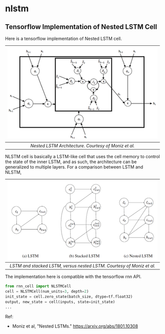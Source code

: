 # nlstm
## Tensorflow Implementation of Nested LSTM Cell

Here is a tensorflow implementation of Nested LSTM cell.

| ![nlstm architecture](img/nlstm_architecture.png) |
|:--:| 
| *Nested LSTM Architecture. Courtesy of Moniz et al.* |

NLSTM cell is basically a LSTM-like cell that uses the cell memory to control the state of the inner LSTM, and as such, the architecture can be generalized to multiple layers. For a comparison between LSTM and NLSTM,

| ![lstm vs nlstm](img/lstm_vs_nlstm.png) |
|:--:| 
| *LSTM and stacked LSTM, versus nested LSTM. Courtesy of Moniz et al.* |

The implementation  here is compatible with the tensorflow rnn API.

```python
from rnn_cell import NLSTMCell
cell = NLSTMCell(num_units=3, depth=2)
init_state = cell.zero_state(batch_size, dtype=tf.float32)
output, new_state = cell(inputs, state=init_state)
...
```

Ref:
- Moniz et al, "Nested LSTMs." https://arxiv.org/abs/1801.10308

